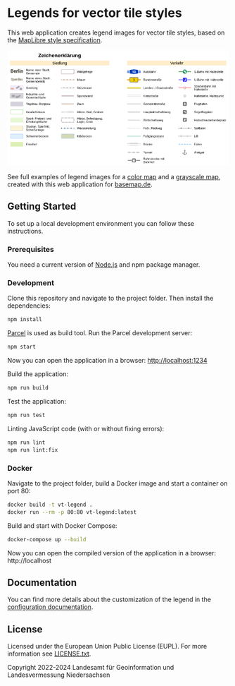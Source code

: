 # Legends for vector tile styles

This web application creates legend images for vector tile styles, based on the [MapLibre style specification](https://maplibre.org/maplibre-gl-js-docs/style-spec/).

![VT Map Editor App](docs/images/legend.png)

See full examples of legend images for a [color map](https://basemap.de/legende-farbe/) and a [grayscale map](https://basemap.de/legende-grau/), created with this web application for [basemap.de](https://basemap.de).

## Getting Started

To set up a local development environment you can follow these instructions.

### Prerequisites

You need a current version of [Node.js](https://nodejs.org) and npm package manager.

### Development

Clone this repository and navigate to the project folder. Then install the dependencies:

```sh
npm install
```

[Parcel](https://parceljs.org/) is used as build tool. Run the Parcel development server:

```sh
npm start
```

Now you can open the application in a browser: [http://localhost:1234](http://localhost:1234)

Build the application:

```sh
npm run build
```

Test the application:

```sh
npm run test
```

Linting JavaScript code (with or without fixing errors):

```sh
npm run lint
npm run lint:fix
```

### Docker

Navigate to the project folder, build a Docker image and start a container on port 80:

```sh
docker build -t vt-legend .
docker run --rm -p 80:80 vt-legend:latest
```

Build and start with Docker Compose:

```sh
docker-compose up --build
```

Now you can open the compiled version of the application in a browser: http://localhost

## Documentation

You can find more details about the customization of the legend in the [configuration documentation](docs/configuration.md).

## License
Licensed under the European Union Public License (EUPL). For more information see [LICENSE.txt](LICENSE.txt).

Copyright 2022-2024 Landesamt für Geoinformation und Landesvermessung Niedersachsen